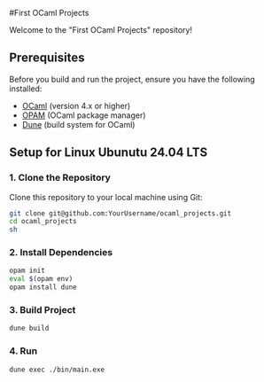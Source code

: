 #First OCaml Projects

Welcome to the "First OCaml Projects" repository!

## Prerequisites

Before you build and run the project, ensure you have the following installed:

- [OCaml](https://ocaml.org/) (version 4.x or higher)
- [OPAM](https://opam.ocaml.org/) (OCaml package manager)
- [Dune](https://dune.build/) (build system for OCaml)

## Setup for Linux Ubunutu 24.04 LTS

### 1. Clone the Repository

Clone this repository to your local machine using Git:

```sh
git clone git@github.com:YourUsername/ocaml_projects.git
cd ocaml_projects
sh
```

### 2. Install Dependencies

```sh
opam init
eval $(opam env)
opam install dune
```

### 3. Build Project

```sh
dune build
```

### 4. Run

```sh
dune exec ./bin/main.exe
```
